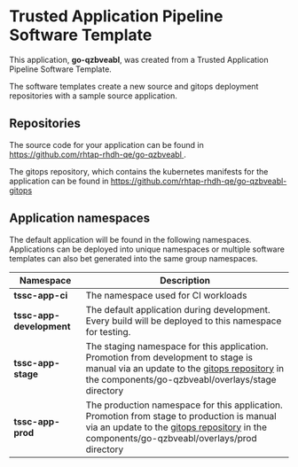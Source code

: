 # Trusted Application Pipeline Software Template

This application, **go-qzbveabl**, was created from a Trusted Application Pipeline Software Template.

The software templates create a new source and gitops deployment repositories with a sample source application. 

## Repositories

The source code for your application can be found in [https://github.com/rhtap-rhdh-qe/go-qzbveabl ](https://github.com/rhtap-rhdh-qe/go-qzbveabl ).
 
The gitops repository, which contains the kubernetes manifests for the application can be found in 
[https://github.com/rhtap-rhdh-qe/go-qzbveabl-gitops ](https://github.com/rhtap-rhdh-qe/go-qzbveabl-gitops ) 

## Application namespaces 

The default application will be found in the following namespaces. Applications can be deployed into unique namespaces or multiple software templates can also bet generated into the same group namespaces.  

|  Namespace   |  Description   |  
| -------- | -------- |
| **tssc-app-ci** | The namespace used for CI workloads |
| **tssc-app-development** | The default application during development. Every build will be deployed to this namespace for testing. |
| **tssc-app-stage** | The staging namespace for this application. Promotion from development to stage is manual via an update to the [gitops repository](https://github.com/rhtap-rhdh-qe/go-qzbveabl-gitops ) in the components/go-qzbveabl/overlays/stage directory |
| **tssc-app-prod** | The production namespace for this application. Promotion from stage to production is manual via an update to the [gitops repository](https://github.com/rhtap-rhdh-qe/go-qzbveabl-gitops ) in the components/go-qzbveabl/overlays/prod directory |